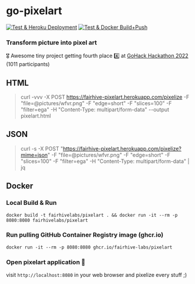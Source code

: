 # go-pixelart
[![Test & Heroku Deployment](https://github.com/fairhive-labs/go-pixelart/actions/workflows/heroku.yml/badge.svg)](https://github.com/fairhive-labs/go-pixelart/actions/workflows/heroku.yml)
[![Test & Docker Build+Push](https://github.com/fairhive-labs/go-pixelart/actions/workflows/docker.yml/badge.svg)](https://github.com/fairhive-labs/go-pixelart/actions/workflows/docker.yml)

### Transform picture into pixel art

:medal_military: Awesome tiny project getting fourth place :four: at [GoHack Hackathon 2022](https://twitter.com/golang/status/1545116451429818368?s=20&t=cohum9Kbf0n_kyHa8CiwWw) (1011 participants)

## HTML
> curl -vvv -X POST https://fairhive-pixelart.herokuapp.com/pixelize -F "file=@pictures/wfvr.png"  -F "edge=short" -F "slices=100" -F "filter=ega" -H "Content-Type: multipart/form-data" --output pixelart.html

## JSON
> curl -s -X POST "https://fairhive-pixelart.herokuapp.com/pixelize?mime=json" -F "file=@pictures/wfvr.png"  -F "edge=short" -F "slices=100" -F "filter=ega" -H "Content-Type: multipart/form-data" | jq

## Docker 

### Local Build & Run

`docker build -t fairhivelabs/pixelart . && docker run -it --rm -p 8080:8080 fairhivelabs/pixelart`

### Run pulling GitHub Container Registry image (ghcr.io)

`docker run -it --rm -p 8080:8080 ghcr.io/fairhive-labs/pixelart`

### Open pixelart application :rocket:

visit `http://localhost:8080` in your web browser and pixelize every stuff ;)
